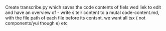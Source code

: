 Create transcribe.py which saves the code contents of fiels wed liek to edit and have an overview of - write s teir content to a mutal code-content.md, with the file path of each file before its contsnt. we want all tsx ( not components/yui though e) etc